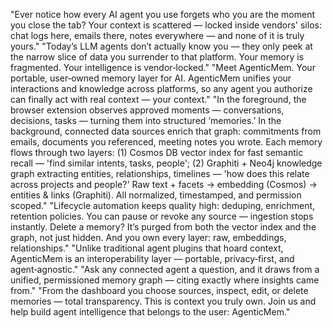 "Ever notice how every AI agent you use forgets who you are the moment you close the tab? Your context is scattered — locked inside vendors' silos: chat logs here, emails there, notes everywhere — and none of it is truly yours."
"Today’s LLM agents don’t actually know you — they only peek at the narrow slice of data you surrender to that platform. Your memory is fragmented. Your intelligence is vendor‑locked."
"Meet AgenticMem. Your portable, user‑owned memory layer for AI. AgenticMem unifies your interactions and knowledge across platforms, so any agent you authorize can finally act with real context — your context."
"In the foreground, the browser extension observes approved moments — conversations, decisions, tasks — turning them into structured ‘memories.’ In the background, connected data sources enrich that graph: commitments from emails, documents you referenced, meeting notes you wrote. Each memory flows through two layers: (1) Cosmos DB vector index for fast semantic recall — 'find similar intents, tasks, people'; (2) Graphiti + Neo4j knowledge graph extracting entities, relationships, timelines — 'how does this relate across projects and people?' Raw text + facets → embedding (Cosmos) → entities & links (Graphiti). All normalized, timestamped, and permission scoped."
"Lifecycle automation keeps quality high: deduping, enrichment, retention policies. You can pause or revoke any source — ingestion stops instantly. Delete a memory? It’s purged from both the vector index and the graph, not just hidden. And you own every layer: raw, embeddings, relationships."
"Unlike traditional agent plugins that hoard context, AgenticMem is an interoperability layer — portable, privacy‑first, and agent‑agnostic."
"Ask any connected agent a question, and it draws from a unified, permissioned memory graph — citing exactly where insights came from."
"From the dashboard you choose sources, inspect, edit, or delete memories — total transparency. This is context you truly own. Join us and help build agent intelligence that belongs to the user: AgenticMem."